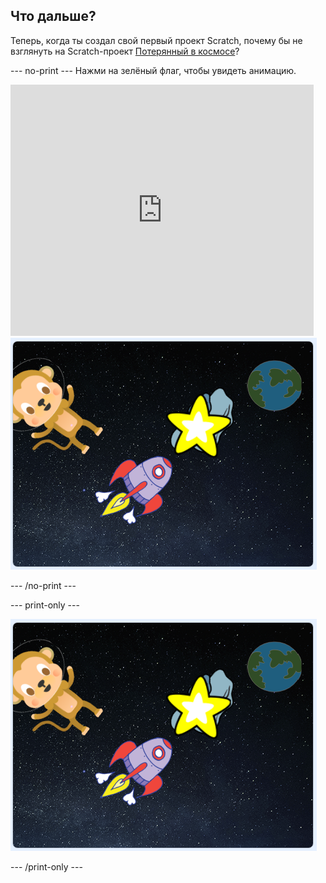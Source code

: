 ## Что дальше?

Теперь, когда ты создал свой первый проект Scratch, почему бы не взглянуть на Scratch-проект [Потерянный в космосе](https://projects.raspberrypi.org/en/projects/lost-in-space?utm_source=pathway&utm_medium=whatnext&utm_campaign=projects)?

\--- no-print \--- Нажми на зелёный флаг, чтобы увидеть анимацию.

<div class="scratch-preview">
  <iframe allowtransparency="true" width="485" height="402" src="https://scratch.mit.edu/projects/embed/276873231/?autostart=false" frameborder="0" scrolling="no"></iframe>
  <img src="images/space-final.png">
</div>

\--- /no-print \---

\--- print-only \---

![Завершить проект](images/space-final.png)

\--- /print-only \---